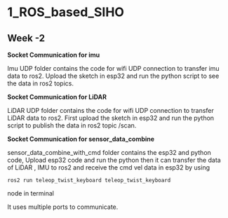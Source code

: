 # 1_ROS_based_SIHO
## Week -2

**Socket Communication for imu**

Imu UDP folder contains the code for wifi UDP connection to transfer imu data to ros2. Upload the sketch in esp32 and run the python script to see the data in ros2 topics.

**Socket Communication for LiDAR**

LiDAR UDP folder contains the code for wifi UDP connection to transfer LiDAR data to ros2. First upload the sketch in esp32 and run the python script to publish the data in ros2 topic /scan.

**Socket Communication for sensor_data_combine**

sensor_data_combine_with_cmd folder contains the esp32 and python code, Upload esp32 code and run the python then it can transfer the data of LiDAR , IMU to ros2 and receive the cmd vel data in esp32 by using 
```
ros2 run teleop_twist_keyboard teleop_twist_keyboard
```
node in terminal 

It uses multiple ports to communicate.


